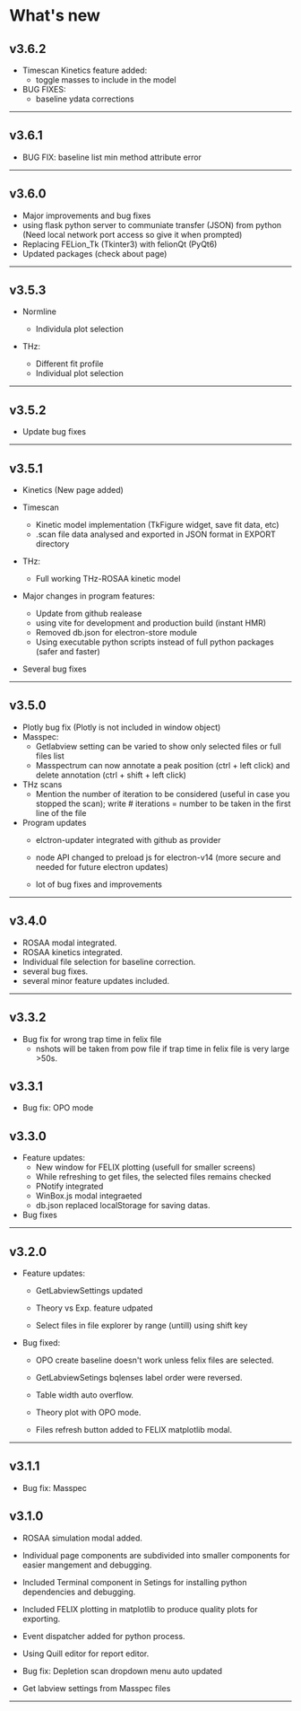 # What's new

## v3.6.2
- Timescan Kinetics feature added:
    - toggle masses to include in the model
- BUG FIXES:
    - baseline ydata corrections

---

## v3.6.1
- BUG FIX: baseline list min method attribute error 

---
## v3.6.0

- Major improvements and bug fixes
- using flask python server to communiate transfer (JSON) from python (Need local network port access so give it when prompted)
- Replacing FELion_Tk (Tkinter3) with felionQt (PyQt6)
- Updated packages (check about page)

---

## v3.5.3

- Normline
    - Individula plot selection

- THz: 
    - Different fit profile
    - Individual plot selection

---
## v3.5.2
- Update bug fixes
---
## v3.5.1
- Kinetics (New page added)
- Timescan
    - Kinetic model implementation (TkFigure widget, save fit data, etc)
    - .scan file data analysed and exported in JSON format in EXPORT directory
- THz:

    - Full working THz-ROSAA kinetic model


- Major changes in program features:

    - Update from github realease
    - using vite for development and production build (instant HMR)
    - Removed db.json for electron-store module
    - Using executable python scripts instead of full python packages (safer and faster)
- Several bug fixes
---

## v3.5.0
- Plotly bug fix (Plotly is not included in window object)
- Masspec:
    - Getlabview setting can be varied to show only selected files or full files list
    - Masspectrum can now annotate a peak position (ctrl + left click) and delete annotation (ctrl + shift + left click)
- THz scans
    - Mention the number of iteration to be considered (useful in case you stopped the scan); write # iterations = number to be taken in the first line of the file
- Program updates
    - elctron-updater integrated with github as provider 
    - node API changed to preload js for electron-v14 (more secure and needed for future electron updates)

    - lot of bug fixes and improvements

---
## v3.4.0



- ROSAA modal integrated.
- ROSAA kinetics integrated.
- Individual file selection for baseline correction.
- several bug fixes.
- several minor feature updates included.

---
## v3.3.2

- Bug fix for wrong trap time in felix file 
    - nshots will be taken from pow file if trap time in felix file is very large >50s.
## v3.3.1

- Bug fix: OPO mode

## v3.3.0

- Feature updates:
    - New window for FELIX plotting (usefull for smaller screens)
    - While refreshing to get files, the selected files remains checked
    - PNotify integrated
    - WinBox.js modal integraeted
    - db.json replaced localStorage for saving datas.
- Bug fixes    
---
## v3.2.0

- Feature updates:
    - GetLabviewSettings updated
    - Theory vs Exp. feature udpated

    - Select files in file explorer by range (untill) using shift key


- Bug fixed: 
    - OPO create baseline doesn't work unless felix files are selected.
    - GetLabviewSetings bqlenses label order were reversed.
    - Table width auto overflow.
    - Theory plot with OPO mode.

    - Files refresh button added to FELIX matplotlib modal.    
---
## v3.1.1

- Bug fix: Masspec

## v3.1.0

- ROSAA simulation modal added.

- Individual page components are subdivided into smaller components for easier mangement and debugging.
- Included Terminal component in Setings for installing python dependencies and debugging.
- Included FELIX plotting in matplotlib to produce quality plots for exporting.


- Event dispatcher added for python process.

- Using Quill editor for report editor.
- Bug fix: Depletion scan dropdown menu auto updated

- Get labview settings from Masspec files
---